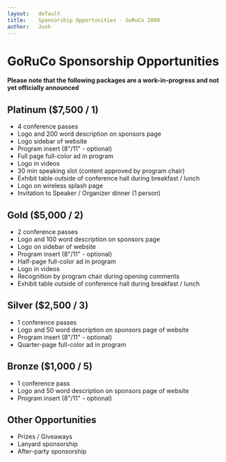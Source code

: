 ```yaml
---
layout:   default
title:    Sponsorship Opportunities - GoRuCo 2009
author:   Josh
---
```


GoRuCo Sponsorship Opportunities
================================

**Please note that the following packages are a work-in-progress and not yet officially announced**

Platinum ($7,500 / 1)
---------------------

* 4 conference passes
* Logo and 200 word description on sponsors page
* Logo sidebar of website
* Program insert (8"/11" - optional)
* Full page full-color ad in program
* Logo in videos
* 30 min speaking slot (content approved by program chair)
* Exhibit table outside of conference hall during breakfast / lunch
* Logo on wireless splash page
* Invitation to Speaker / Organizer dinner (1 person)

Gold ($5,000 / 2)
-----------------

* 2 conference passes
* Logo and 100 word description on sponsors page
* Logo on sidebar of website
* Program insert (8"/11" - optional)
* Half-page full-color ad in program
* Logo in videos
* Recognition by program chair during opening comments
* Exhibit table outside of conference hall during breakfast / lunch

Silver ($2,500 / 3)
--------------------------

* 1 conference passes
* Logo and 50 word description on sponsors page of website
* Program insert (8"/11" - optional)
* Quarter-page full-color ad in program

Bronze ($1,000 / 5)
--------------------------

* 1 conference pass
* Logo and 50 word description on sponsors page of website
* Program insert (8"/11" - optional)

Other Opportunities
-------------------

* Prizes / Giveaways
* Lanyard sponsorship
* After-party sponsorship

